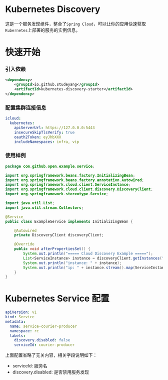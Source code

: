 # Kubernetes Discovery

这是一个服务发现组件，整合了`Spring Cloud`，可以让你的应用快速获取`Kubernetes`上部署的服务的实例信息。

# 快速开始

### 引入依赖

```xml
<dependency>
    <groupId>io.github.studeyang</groupId>
    <artifactId>kubernetes-discovery-starter</artifactId>
</dependency>
```

### 配置集群连接信息

```yaml
icloud:
  kubernetes:
    apiServerUrl: https://127.0.0.0:5443
    insecureSkipTlsVerify: true
    oauth2Token: eyJhbXXX
    includeNamespaces: infra, vip
```

### 使用样例

```java
package com.github.open.example.service;

import org.springframework.beans.factory.InitializingBean;
import org.springframework.beans.factory.annotation.Autowired;
import org.springframework.cloud.client.ServiceInstance;
import org.springframework.cloud.client.discovery.DiscoveryClient;
import org.springframework.stereotype.Service;

import java.util.List;
import java.util.stream.Collectors;

@Service
public class ExampleService implements InitializingBean {

    @Autowired
    private DiscoveryClient discoveryClient;

    @Override
    public void afterPropertiesSet() {
        System.out.println("===== Cloud Discovery Example =====");
        List<ServiceInstance> instance = discoveryClient.getInstances("courier-producer");
        System.out.println("instance: " + instance);
        System.out.println("ip: " + instance.stream().map(ServiceInstance::getHost).collect(Collectors.toList()));
    }
}
```

# Kubernetes Service 配置

```yaml
apiVersion: v1
kind: Service
metadata:
  name: service-courier-producer
  namespace: rc
  labels:
    discovery.disabled: false
    serviceId: courier-producer
```

上面配置省略了无关内容，相关字段说明如下：

- serviceId: 服务名
- discovery.disabled: 是否禁用服务发现
